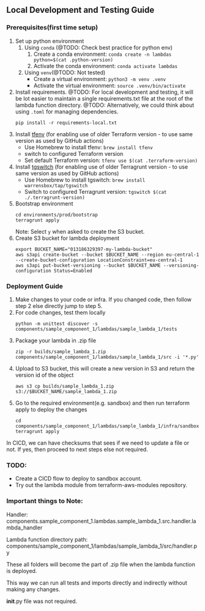 ## Local Development and Testing Guide

### Prerequisites(first time setup)
1. Set up python environment
   1. Using `conda` (@TODO: Check best practice for python env)
      1. Create a conda environment: `conda create -n lambdas python=$(cat .python-version)`
      2. Activate the conda environment: `conda activate lambdas`
   2. Using `venv`(@TODO: Not tested)
       - Create a virtual environment: `python3 -m venv .venv`
       - Activate the virtual environment: `source .venv/bin/activate`
2. Install requirements. @TODO: For local development and testing, it will be lot easier to maintain a single requirements.txt file at the root of the lambda function directory.
   @TODO: Alternatively, we could think about using `.toml` for managing dependencies.
   ```shell
   pip install -r requirements-local.txt
   ```
3. Install [tfenv](https://github.com/tfutils/tfenv) (for enabling use of older Terraform version - to use same version as used by GitHub actions)
   - Use Homebrew to install tfenv: ```brew install tfenv```
   - switch to configured Terraform version
   - Set default Terraform version: `tfenv use $(cat .terraform-version)`
4. Install [tgswitch](https://github.com/warrensbox/tgswitch) (for enabling use of older Terragrunt version - to use same version as used by GitHub actions)
   - Use Homebrew to install tgswitch: `brew install warrensbox/tap/tgswitch`
   - Switch to configured Terragrunt version: `tgswitch $(cat ./.terragrunt-version)`
5. Bootstrap environment
   ```shell
   cd environments/prod/bootstrap
   terragrunt apply
   ```
   Note: Select `y` when asked to create the S3 bucket.
6. Create S3 bucket for lambda deployment
   ```shell
   export BUCKET_NAME="013186329397-my-lambda-bucket"
   aws s3api create-bucket --bucket $BUCKET_NAME --region eu-central-1 --create-bucket-configuration LocationConstraint=eu-central-1
   aws s3api put-bucket-versioning --bucket $BUCKET_NAME --versioning-configuration Status=Enabled
   ```

### Deployment Guide

1. Make changes to your code or infra. If you changed code, then follow step 2 else directly jump to step 5.
2. For code changes, test them locally
    ```shell
    python -m unittest discover -s components/sample_component_1/lambdas/sample_lambda_1/tests
    ```
3. Package your lambda in .zip file
    ```shell
    zip -r builds/sample_lambda_1.zip components/sample_component_1/lambdas/sample_lambda_1/src -i '*.py'
    ```
4. Upload to S3 bucket, this will create a new version in S3 and return the version id of the object
    ```shell
   aws s3 cp builds/sample_lambda_1.zip s3://$BUCKET_NAME/sample_lambda_1.zip
    ```
5. Go to the required environment(e.g. sandbox) and then run terraform apply to deploy the changes
   ```shell
   cd components/sample_component_1/lambdas/sample_lambda_1/infra/sandbox
   terragrunt apply
   ```

In CICD, we can have checksums that sees if we need to update a file or not. If yes, then proceed to next steps else not required.

### TODO:
- Create a CICD flow to deploy to sandbox account.
- Try out the lambda module from terraform-aws-modules repository.


### Important things to Note:

Handler: components.sample_component_1.lambdas.sample_lambda_1.src.handler.lambda_handler

Lambda function directory path:
components/sample_component_1/lambdas/sample_lambda_1/src/handler.py

These all folders will become the part of .zip file when the lambda function is deployed.

This way we can run all tests and imports directly and indirectly without making any changes.

__init__.py file was not required.
